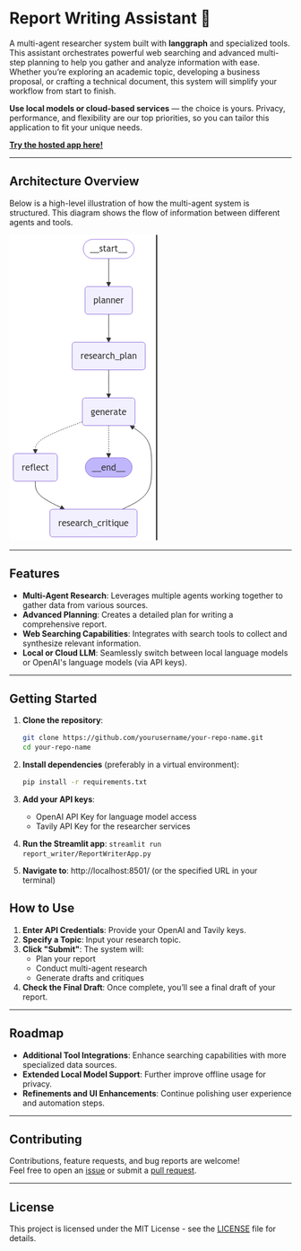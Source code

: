# Report Writing Assistant 🚀

A multi-agent researcher system built with **langgraph** and specialized tools. This assistant orchestrates powerful web searching and advanced multi-step planning to help you gather and analyze information with ease. Whether you’re exploring an academic topic, developing a business proposal, or crafting a technical document, this system will simplify your workflow from start to finish.

**Use local models or cloud-based services** — the choice is yours. Privacy, performance, and flexibility are our top priorities, so you can tailor this application to fit your unique needs.

[**Try the hosted app here!**](https://ishmam97-report-writer-report-writerapp-iuef1c.streamlit.app/)

---

## Architecture Overview

Below is a high-level illustration of how the multi-agent system is structured. This diagram shows the flow of information between different agents and tools.

![Agent Architecture](report_writer/img/agent_architecture.png)

---

## Features

- **Multi-Agent Research**: Leverages multiple agents working together to gather data from various sources.
- **Advanced Planning**: Creates a detailed plan for writing a comprehensive report.
- **Web Searching Capabilities**: Integrates with search tools to collect and synthesize relevant information.
- **Local or Cloud LLM**: Seamlessly switch between local language models or OpenAI's language models (via API keys).

---

## Getting Started

1. **Clone the repository**:
   ```bash
   git clone https://github.com/yourusername/your-repo-name.git
   cd your-repo-name

2. **Install dependencies** (preferably in a virtual environment):
   ```bash
   pip install -r requirements.txt

3. **Add your API keys**:
    - OpenAI API Key for language model access
    - Tavily API Key for the researcher services

4. **Run the Streamlit app**:
    ``` streamlit run report_writer/ReportWriterApp.py ```

5. **Navigate to**:
    http://localhost:8501/  (or the specified URL in your terminal)

## How to Use

1. **Enter API Credentials**: Provide your OpenAI and Tavily keys.  
2. **Specify a Topic**: Input your research topic.  
3. **Click "Submit"**: The system will:  
   - Plan your report  
   - Conduct multi-agent research  
   - Generate drafts and critiques  
4. **Check the Final Draft**: Once complete, you’ll see a final draft of your report.

---

## Roadmap

- **Additional Tool Integrations**: Enhance searching capabilities with more specialized data sources.  
- **Extended Local Model Support**: Further improve offline usage for privacy.  
- **Refinements and UI Enhancements**: Continue polishing user experience and automation steps.

---

## Contributing

Contributions, feature requests, and bug reports are welcome!  
Feel free to open an [issue](#) or submit a [pull request](#).

---

## License

This project is licensed under the MIT License - see the [LICENSE](LICENSE) file for details.
